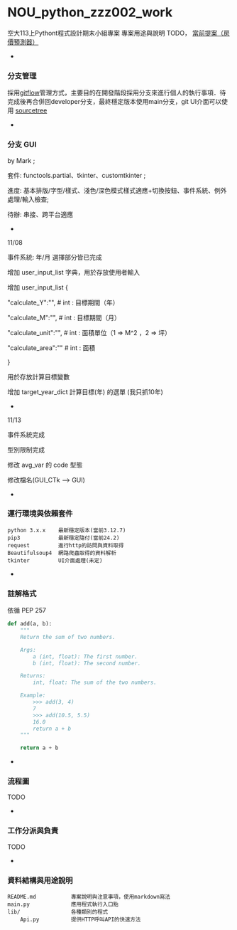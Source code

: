 # NOU_python_zzz002_work
空大113上Pythont程式設計期末小組專案
專案用途與說明 TODO，
<a href="https://nou.tronclass.com.tw/course/54317/group-set#/topics/66121?show_sidebar=false&scrollTo=topic-66121&groupId=9086&pageIndex=1&pageCount=1&topicIds=66121,65692&predicate=lastUpdatedDate&reverse">當前提案（房價預測器）</a>

-
### 分支管理
採用<a href="https://gitbook.tw/chapters/gitflow/why-need-git-flow">gitflow</a>管理方式，主要目的在開發階段採用分支來進行個人的執行事項．待完成後再合併回developer分支，最終穩定版本使用main分支，git UI介面可以使用 <a href="https://www.sourcetreeapp.com/">sourcetree</a>

-
### 分支 GUI
by Mark ;

套件: functools.partial、tkinter、customtkinter ;

進度: 基本排版/字型/樣式、淺色/深色模式樣式適應+切換按鈕、事件系統、例外處理/輸入檢查;

待辦: 串接、跨平台適應

+

11/08

事件系統: 年/月 選擇部分皆已完成

增加 user_input_list 字典，用於存放使用者輸入

增加 user_input_list {

"calculate_Y":"",           # int : 目標期間（年）

"calculate_M":"",           # int : 目標期間（月）

"calculate_unit":"",        # int : 面積單位（1 => M^2 ，2 => 坪）

"calculate_area":""         # int : 面積

}

用於存放計算目標變數

增加 target_year_dict 計算目標(年) 的選單 (我只抓10年)

+

11/13

事件系統完成

型別限制完成

修改 avg_var 的 code 型態

修改檔名(GUI_CTk --> GUI)

-
### 運行環境與依賴套件
```
python 3.x.x    最新穩定版本(當前3.12.7)
pip3            最新穩定隨付(當前24.2)
request         進行http的訪問與資料取得
Beautifulsoup4  網路爬蟲取得的資料解析
tkinter         UI介面處理(未定)
```

-
### 註解格式
依循 PEP 257
``` python
def add(a, b):
    """
    Return the sum of two numbers.

    Args:
        a (int, float): The first number.
        b (int, float): The second number.

    Returns:
        int, float: The sum of the two numbers.

    Example:
        >>> add(3, 4)
        7
        >>> add(10.5, 5.5)
        16.0
        return a + b
    """

    return a + b
```

-
### 流程圖
TODO

-
### 工作分派與負責
TODO

-
### 資料結構與用途說明
```
README.md           專案說明與注意事項，使用markdown寫法
main.py             應用程式執行入口點
lib/                各種類別的程式
    Api.py          提供HTTP呼叫API的快速方法
```
